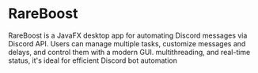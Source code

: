 # RareBoost
RareBoost is a JavaFX desktop app for automating Discord messages via Discord API. Users can manage multiple tasks, customize messages and delays, and control them with a modern GUI. multithreading, and real-time status, it's ideal for efficient Discord bot automation
